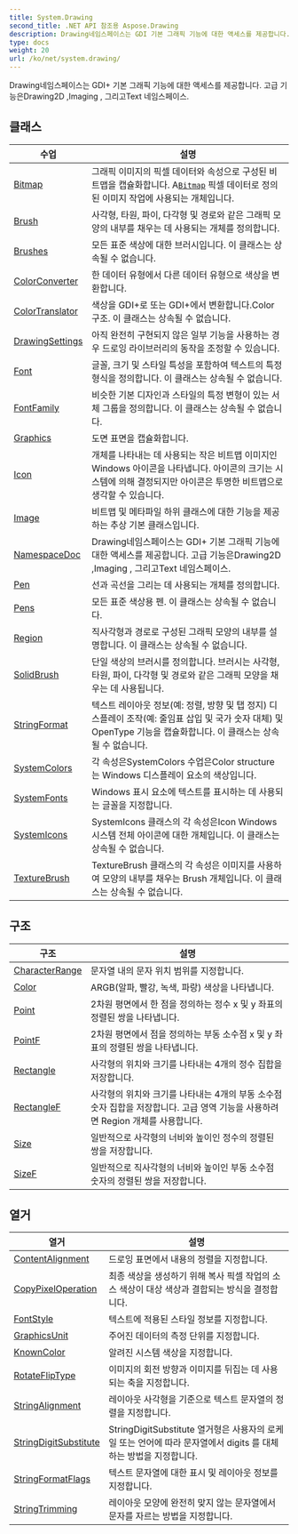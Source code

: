 ```yaml
---
title: System.Drawing
second_title: .NET API 참조용 Aspose.Drawing
description: Drawing네임스페이스는 GDI 기본 그래픽 기능에 대한 액세스를 제공합니다. 고급 기능은Drawing2D Imaging  그리고Text 네임스페이스.
type: docs
weight: 20
url: /ko/net/system.drawing/
---
```

Drawing네임스페이스는 GDI+ 기본 그래픽 기능에 대한 액세스를 제공합니다. 고급 기능은Drawing2D ,Imaging , 그리고Text 네임스페이스.

## 클래스

| 수업 | 설명 |
| --- | --- |
| [Bitmap](./bitmap/) | 그래픽 이미지의 픽셀 데이터와 속성으로 구성된 비트맵을 캡슐화합니다. A[`Bitmap`](../system.drawing/bitmap/) 픽셀 데이터로 정의된 이미지 작업에 사용되는 개체입니다. |
| [Brush](./brush/) | 사각형, 타원, 파이, 다각형 및 경로와 같은 그래픽 모양의 내부를 채우는 데 사용되는 개체를 정의합니다. |
| [Brushes](./brushes/) | 모든 표준 색상에 대한 브러시입니다. 이 클래스는 상속될 수 없습니다. |
| [ColorConverter](./colorconverter/) | 한 데이터 유형에서 다른 데이터 유형으로 색상을 변환합니다. |
| [ColorTranslator](./colortranslator/) | 색상을 GDI+로 또는 GDI+에서 변환합니다.Color 구조. 이 클래스는 상속될 수 없습니다. |
| [DrawingSettings](./drawingsettings/) | 아직 완전히 구현되지 않은 일부 기능을 사용하는 경우 드로잉 라이브러리의 동작을 조정할 수 있습니다. |
| [Font](./font/) | 글꼴, 크기 및 스타일 특성을 포함하여 텍스트의 특정 형식을 정의합니다. 이 클래스는 상속될 수 없습니다. |
| [FontFamily](./fontfamily/) | 비슷한 기본 디자인과 스타일의 특정 변형이 있는 서체 그룹을 정의합니다. 이 클래스는 상속될 수 없습니다. |
| [Graphics](./graphics/) | 도면 표면을 캡슐화합니다. |
| [Icon](./icon/) | 개체를 나타내는 데 사용되는 작은 비트맵 이미지인 Windows 아이콘을 나타냅니다. 아이콘의 크기는 시스템에 의해 결정되지만 아이콘은 투명한 비트맵으로 생각할 수 있습니다. |
| [Image](./image/) | 비트맵 및 메타파일 하위 클래스에 대한 기능을 제공하는 추상 기본 클래스입니다. |
| [NamespaceDoc](./namespacedoc/) | Drawing네임스페이스는 GDI+ 기본 그래픽 기능에 대한 액세스를 제공합니다. 고급 기능은Drawing2D ,Imaging , 그리고Text 네임스페이스. |
| [Pen](./pen/) | 선과 곡선을 그리는 데 사용되는 개체를 정의합니다. |
| [Pens](./pens/) | 모든 표준 색상용 펜. 이 클래스는 상속될 수 없습니다. |
| [Region](./region/) | 직사각형과 경로로 구성된 그래픽 모양의 내부를 설명합니다. 이 클래스는 상속될 수 없습니다. |
| [SolidBrush](./solidbrush/) | 단일 색상의 브러시를 정의합니다. 브러시는 사각형, 타원, 파이, 다각형 및 경로와 같은 그래픽 모양을 채우는 데 사용됩니다. |
| [StringFormat](./stringformat/) | 텍스트 레이아웃 정보(예: 정렬, 방향 및 탭 정지) 디스플레이 조작(예: 줄임표 삽입 및 국가 숫자 대체) 및 OpenType 기능을 캡슐화합니다. 이 클래스는 상속될 수 없습니다. |
| [SystemColors](./systemcolors/) | 각 속성은SystemColors 수업은Color structure 는 Windows 디스플레이 요소의 색상입니다. |
| [SystemFonts](./systemfonts/) | Windows 표시 요소에 텍스트를 표시하는 데 사용되는 글꼴을 지정합니다. |
| [SystemIcons](./systemicons/) | SystemIcons 클래스의 각 속성은Icon Windows 시스템 전체 아이콘에 대한 개체입니다. 이 클래스는 상속될 수 없습니다. |
| [TextureBrush](./texturebrush/) | TextureBrush 클래스의 각 속성은 이미지를 사용하여 모양의 내부를 채우는 Brush 개체입니다. 이 클래스는 상속될 수 없습니다. |
## 구조

| 구조 | 설명 |
| --- | --- |
| [CharacterRange](./characterrange/) | 문자열 내의 문자 위치 범위를 지정합니다. |
| [Color](./color/) | ARGB(알파, 빨강, 녹색, 파랑) 색상을 나타냅니다. |
| [Point](./point/) | 2차원 평면에서 한 점을 정의하는 정수 x 및 y 좌표의 정렬된 쌍을 나타냅니다. |
| [PointF](./pointf/) | 2차원 평면에서 점을 정의하는 부동 소수점 x 및 y 좌표의 정렬된 쌍을 나타냅니다. |
| [Rectangle](./rectangle/) | 사각형의 위치와 크기를 나타내는 4개의 정수 집합을 저장합니다. |
| [RectangleF](./rectanglef/) | 사각형의 위치와 크기를 나타내는 4개의 부동 소수점 숫자 집합을 저장합니다. 고급 영역 기능을 사용하려면 Region 개체를 사용합니다. |
| [Size](./size/) | 일반적으로 사각형의 너비와 높이인 정수의 정렬된 쌍을 저장합니다. |
| [SizeF](./sizef/) | 일반적으로 직사각형의 너비와 높이인 부동 소수점 숫자의 정렬된 쌍을 저장합니다. |
## 열거

| 열거 | 설명 |
| --- | --- |
| [ContentAlignment](./contentalignment/) | 드로잉 표면에서 내용의 정렬을 지정합니다. |
| [CopyPixelOperation](./copypixeloperation/) | 최종 색상을 생성하기 위해 복사 픽셀 작업의 소스 색상이 대상 색상과 결합되는 방식을 결정합니다. |
| [FontStyle](./fontstyle/) | 텍스트에 적용된 스타일 정보를 지정합니다. |
| [GraphicsUnit](./graphicsunit/) | 주어진 데이터의 측정 단위를 지정합니다. |
| [KnownColor](./knowncolor/) | 알려진 시스템 색상을 지정합니다. |
| [RotateFlipType](./rotatefliptype/) | 이미지의 회전 방향과 이미지를 뒤집는 데 사용되는 축을 지정합니다. |
| [StringAlignment](./stringalignment/) | 레이아웃 사각형을 기준으로 텍스트 문자열의 정렬을 지정합니다. |
| [StringDigitSubstitute](./stringdigitsubstitute/) | StringDigitSubstitute 열거형은 사용자의 로케일 또는 언어에 따라 문자열에서 digits 를 대체하는 방법을 지정합니다. |
| [StringFormatFlags](./stringformatflags/) | 텍스트 문자열에 대한 표시 및 레이아웃 정보를 지정합니다. |
| [StringTrimming](./stringtrimming/) | 레이아웃 모양에 완전히 맞지 않는 문자열에서 문자를 자르는 방법을 지정합니다. |


